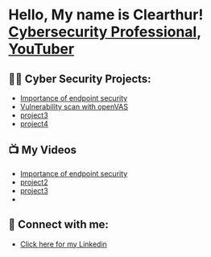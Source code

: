 <h1>Hello, My name is Clearthur! <br/><a , <a href="https://www.linkedin.com/in/clearthur-weaver-996358278">Cybersecurity Professional</a>, <a href="https://www.youtube.com/channel/UC0WVOIOYlPj87ApHv4aW7Zg">YouTuber</a></h1>

<h2>👨‍💻 Cyber Security Projects:</h2>

  - [Importance of endpoint security](https://github.com/Clearthur/AZURESIEM)
  - [Vulnerability scan with openVAS](https://github.com/Clearthur/openVAS-Greenbone/blob/main/README.md)
  - [project3](https;//hhahahh.com)
  - [project4](https;//putyourworkhere.com)


<h2>📺 My Videos</h2>

- [Importance of endpoint security](https://www.youtube.com/watch?v=edycb0rOAKQ)
- [project2](https://www.youtube.com/watch?v=uHy3oM7NnoU)
- [project3](https://www.youtube.com/watch?v=N-L9hklSlNk)
-
<h2> 🤳 Connect with me:</h2>

- [Click here for my Linkedin](https://www.linkedin.com/in/clearthur-weaver-996358278/)
